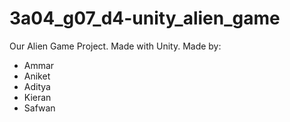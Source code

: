 # 3a04_g07_d4-unity_alien_game
Our Alien Game Project. Made with Unity.
Made by:
 - Ammar
 - Aniket
 - Aditya
 - Kieran
 - Safwan
